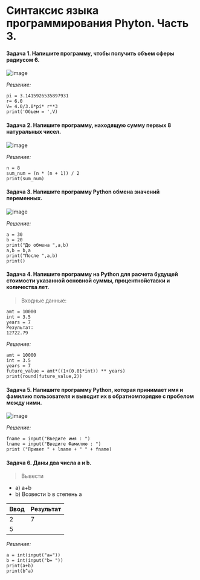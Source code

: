 # Синтаксис языка программирования Phyton. Часть 3.
#### Задача 1. Напишите программу, чтобы получить объем сферы радиусом 6.

![image](https://github.com/tvgVita69/python_begin/assets/98489171/aa35d49c-4315-44da-846b-c286de325d11)

*Решение:*
```
pi = 3.1415926535897931
r= 6.0
V= 4.0/3.0*pi* r**3
print('Объем = ',V)
```

#### Задача 2. Напишите программу, находящую сумму первых 8 натуральных чисел.

![image](https://github.com/tvgVita69/python_begin/assets/98489171/b19b626c-e20c-44db-a74c-2b17f98cce2d)

*Решение:*
```
n = 8
sum_num = (n * (n + 1)) / 2
print(sum_num)
```

#### Задача 3. Напишите программу Python обмена значений переменных.

![image](https://github.com/tvgVita69/python_begin/assets/98489171/ea2e0697-804e-4af2-ada4-ebbc0919d70c)

*Решение:*
```
a = 30
b = 20
print("До обмена ",a,b)
a,b = b,a
print("После ",a,b)
print()
```

#### Задача 4. Напишите программу на Python для расчета будущей стоимости указанной основной суммы, процентнойставки и количества лет.

> Входные данные:
```
amt = 10000
int = 3.5
years = 7
Результат:
12722.79
```
*Решение:*
```
amt = 10000
int = 3.5
years = 7
future_value = amt*((1+(0.01*int)) ** years)
print(round(future_value,2))
```

#### Задача 5. Напишите программу Python, которая принимает имя и фамилию пользователя и выводит их в обратномпорядке с пробелом между ними.

![image](https://github.com/tvgVita69/python_begin/assets/98489171/1c6299a5-0110-4042-aba9-3f5c8bcbb855)

*Решение:*
```
fname = input("Введите имя : ")
lname = input("Введите Фамилию : ")
print ("Привет " + lname + " " + fname)
```

#### Задача 6. Даны два числа a и b. 

> Вывести
- a) a+b
- b) Возвести b в степень a

|Ввод | Результат
|-----|-----------
|2    |7     
|5      

*Решение:*
```
a = int(input("a="))
b = int(input("b= "))
print(a+b)
print(b^a)
```

